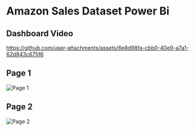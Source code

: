 # Amazon Sales Dataset Power Bi
## Dashboard Video

https://github.com/user-attachments/assets/6e8d98fa-cbb0-40e9-a7a1-62d843c675f6

## Page 1
![Page 1](https://github.com/user-attachments/assets/8a55e9b4-f4e4-42df-b2c9-9424c6fd4b4f)

## Page 2
![Page 2](https://github.com/user-attachments/assets/737c6eb4-b854-4313-976e-9260b5adb154)
